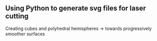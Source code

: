 ## Using Python to generate svg files for laser cutting
Creating cubes and polyhedral hemispheres -> towards progressively smoother surfaces
